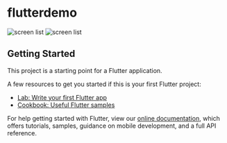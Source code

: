 # flutterdemo

![screen list](https://github.com/umar2731/Animeist/blob/master/Screenshot%202019-03-24%2019.03.58.png)
![screen list](https://github.com/umar2731/Animeist/blob/master/Screenshot%202019-03-24%2019.04.20.png)


## Getting Started

This project is a starting point for a Flutter application.

A few resources to get you started if this is your first Flutter project:

- [Lab: Write your first Flutter app](https://flutter.io/docs/get-started/codelab)
- [Cookbook: Useful Flutter samples](https://flutter.io/docs/cookbook)

For help getting started with Flutter, view our 
[online documentation](https://flutter.io/docs), which offers tutorials, 
samples, guidance on mobile development, and a full API reference.
